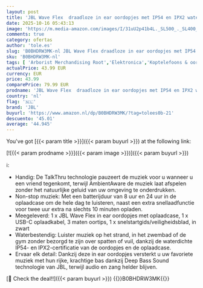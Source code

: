 ```yaml
---
layout: post
title: 'JBL Wave Flex  draadloze in ear oordopjes met IP54 en IPX2 waterdichtheid  TalkThru en AmbientAware technologie en batterijduur van 32 uur  in zwart'
date: 2025-10-16 05:43:13
image: 'https://m.media-amazon.com/images/I/31uU2p41b4L._SL500_._SL400_.jpg'
comments: true
category: ofertas
author: 'tole.es'
slug: 'B0BHDRW3MK-nl JBL Wave Flex draadloze in ear oordopjes met IP54 en IPX2...'
sku: 'B0BHDRW3MK-nl'
tags: [ 'Arborist Merchandising Root','Elektronica','Koptelefoons & oordopjes','Koptelefoons, oordopjes & accessoires','Oordopjes','PC','Self Service','Special Features Stores','be0c145d-645e-47ab-b638-53e8112e3d67_0','be0c145d-645e-47ab-b638-53e8112e3d67_3901','jbl','🇳🇱', ]
actualPrice: 43.99 EUR
currency: EUR
price: 43.99
comparePrice: 79.99 EUR
prodname: 'JBL Wave Flex  draadloze in ear oordopjes met IP54 en IPX2 waterdichtheid  TalkThru en AmbientAware technologie en batterijduur van 32 uur  in zwart'
country: 'nl'
flag: '🇳🇱'
brand: 'JBL'
buyurl: 'https://www.amazon.nl/dp/B0BHDRW3MK/?tag=tolees0b-21'
descuento: '45.01'
average: '44.945'
---
```


You've got [{{< param title >}}]({{< param buyurl >}}) at the following link:

[![{{< param prodname >}}]({{< param image >}})]({{< param buyurl >}})

ℹ️:

- Handig: De TalkThru technologie pauzeert de muziek voor u wanneer u een vriend tegenkomt, terwijl AmbientAware de muziek laat afspelen zonder het natuurlijke geluid van uw omgeving te onderdrukken.
- Non-stop muziek: Met een batterijduur van 8 uur en 24 uur in de oplaadcase om de hele dag te luisteren, naast een extra snellaadfunctie voor twee uur extra na slechts 10 minuten opladen.
- Meegeleverd: 1 x JBL Wave Flex in ear oordopjes met oplaadcase, 1 x USB-C oplaadkabel, 3 maten oortips, 1 x snelstartgids/veiligheidsblad, in zwart
- Waterbestendig: Luister muziek op het strand, in het zwembad of de gym zonder bezorgd te zijn over spatten of vuil, dankzij de waterdichte IP54- en IPX2-certificatie van de oordopjes en de oplaadcase.
- Ervaar elk detail: Dankzij deze in ear oordopjes versterkt u uw favoriete muziek met hun rijke, krachtige bas dankzij Deep Bass Sound technologie van JBL, terwijl audio en zang helder blijven.

[🛒 Check the deal!!]({{< param buyurl >}})
{{<world>}}B0BHDRW3MK{{</world>}}

